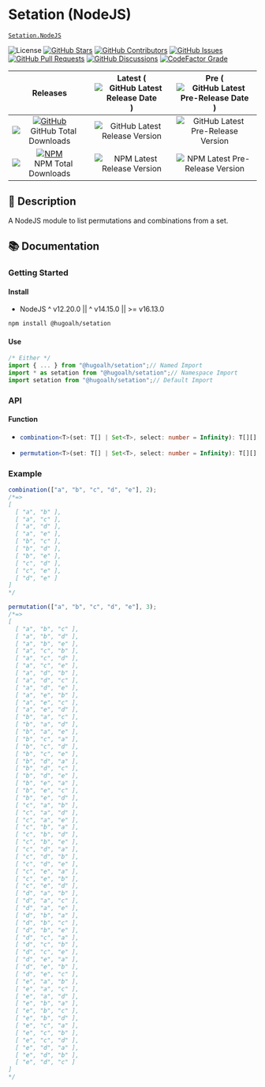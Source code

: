 # Setation (NodeJS)

[`Setation.NodeJS`](https://github.com/hugoalh-studio/setation-nodejs)

![License](https://img.shields.io/static/v1?label=License&message=MIT&style=flat-square "License")
[![GitHub Stars](https://img.shields.io/github/stars/hugoalh-studio/setation-nodejs?label=Stars&logo=github&logoColor=ffffff&style=flat-square "GitHub Stars")](https://github.com/hugoalh-studio/setation-nodejs/stargazers)
[![GitHub Contributors](https://img.shields.io/github/contributors/hugoalh-studio/setation-nodejs?label=Contributors&logo=github&logoColor=ffffff&style=flat-square "GitHub Contributors")](https://github.com/hugoalh-studio/setation-nodejs/graphs/contributors)
[![GitHub Issues](https://img.shields.io/github/issues-raw/hugoalh-studio/setation-nodejs?label=Issues&logo=github&logoColor=ffffff&style=flat-square "GitHub Issues")](https://github.com/hugoalh-studio/setation-nodejs/issues)
[![GitHub Pull Requests](https://img.shields.io/github/issues-pr-raw/hugoalh-studio/setation-nodejs?label=Pull%20Requests&logo=github&logoColor=ffffff&style=flat-square "GitHub Pull Requests")](https://github.com/hugoalh-studio/setation-nodejs/pulls)
[![GitHub Discussions](https://img.shields.io/github/discussions/hugoalh-studio/setation-nodejs?label=Discussions&logo=github&logoColor=ffffff&style=flat-square "GitHub Discussions")](https://github.com/hugoalh-studio/setation-nodejs/discussions)
[![CodeFactor Grade](https://img.shields.io/codefactor/grade/github/hugoalh-studio/setation-nodejs?label=Grade&logo=codefactor&logoColor=ffffff&style=flat-square "CodeFactor Grade")](https://www.codefactor.io/repository/github/hugoalh-studio/setation-nodejs)

| **Releases** | **Latest** (![GitHub Latest Release Date](https://img.shields.io/github/release-date/hugoalh-studio/setation-nodejs?label=&style=flat-square "GitHub Latest Release Date")) | **Pre** (![GitHub Latest Pre-Release Date](https://img.shields.io/github/release-date-pre/hugoalh-studio/setation-nodejs?label=&style=flat-square "GitHub Latest Pre-Release Date")) |
|:-:|:-:|:-:|
| [![GitHub](https://img.shields.io/badge/GitHub-181717?logo=github&logoColor=ffffff&style=flat-square "GitHub")](https://github.com/hugoalh-studio/setation-nodejs/releases) ![GitHub Total Downloads](https://img.shields.io/github/downloads/hugoalh-studio/setation-nodejs/total?label=&style=flat-square "GitHub Total Downloads") | ![GitHub Latest Release Version](https://img.shields.io/github/release/hugoalh-studio/setation-nodejs?sort=semver&label=&style=flat-square "GitHub Latest Release Version") | ![GitHub Latest Pre-Release Version](https://img.shields.io/github/release/hugoalh-studio/setation-nodejs?include_prereleases&sort=semver&label=&style=flat-square "GitHub Latest Pre-Release Version") |
| [![NPM](https://img.shields.io/badge/NPM-CB3837?logo=npm&logoColor=ffffff&style=flat-square "NPM")](https://www.npmjs.com/package/@hugoalh/setation) ![NPM Total Downloads](https://img.shields.io/npm/dt/@hugoalh/setation?label=&style=flat-square "NPM Total Downloads") | ![NPM Latest Release Version](https://img.shields.io/npm/v/@hugoalh/setation/latest?label=&style=flat-square "NPM Latest Release Version") | ![NPM Latest Pre-Release Version](https://img.shields.io/npm/v/@hugoalh/setation/pre?label=&style=flat-square "NPM Latest Pre-Release Version") |

## 📝 Description

A NodeJS module to list permutations and combinations from a set.

## 📚 Documentation

### Getting Started

#### Install

- NodeJS ^ v12.20.0 || ^ v14.15.0 || >= v16.13.0

```sh
npm install @hugoalh/setation
```

#### Use

```js
/* Either */
import { ... } from "@hugoalh/setation";// Named Import
import * as setation from "@hugoalh/setation";// Namespace Import
import setation from "@hugoalh/setation";// Default Import
```

### API

#### Function

- ```ts
  combination<T>(set: T[] | Set<T>, select: number = Infinity): T[][];
  ```
- ```ts
  permutation<T>(set: T[] | Set<T>, select: number = Infinity): T[][];
  ```

### Example

```js
combination(["a", "b", "c", "d", "e"], 2);
/*=>
[
  [ "a", "b" ],
  [ "a", "c" ],
  [ "a", "d" ],
  [ "a", "e" ],
  [ "b", "c" ],
  [ "b", "d" ],
  [ "b", "e" ],
  [ "c", "d" ],
  [ "c", "e" ],
  [ "d", "e" ]
]
*/

permutation(["a", "b", "c", "d", "e"], 3);
/*=>
[
  [ "a", "b", "c" ],
  [ "a", "b", "d" ],
  [ "a", "b", "e" ],
  [ "a", "c", "b" ],
  [ "a", "c", "d" ],
  [ "a", "c", "e" ],
  [ "a", "d", "b" ],
  [ "a", "d", "c" ],
  [ "a", "d", "e" ],
  [ "a", "e", "b" ],
  [ "a", "e", "c" ],
  [ "a", "e", "d" ],
  [ "b", "a", "c" ],
  [ "b", "a", "d" ],
  [ "b", "a", "e" ],
  [ "b", "c", "a" ],
  [ "b", "c", "d" ],
  [ "b", "c", "e" ],
  [ "b", "d", "a" ],
  [ "b", "d", "c" ],
  [ "b", "d", "e" ],
  [ "b", "e", "a" ],
  [ "b", "e", "c" ],
  [ "b", "e", "d" ],
  [ "c", "a", "b" ],
  [ "c", "a", "d" ],
  [ "c", "a", "e" ],
  [ "c", "b", "a" ],
  [ "c", "b", "d" ],
  [ "c", "b", "e" ],
  [ "c", "d", "a" ],
  [ "c", "d", "b" ],
  [ "c", "d", "e" ],
  [ "c", "e", "a" ],
  [ "c", "e", "b" ],
  [ "c", "e", "d" ],
  [ "d", "a", "b" ],
  [ "d", "a", "c" ],
  [ "d", "a", "e" ],
  [ "d", "b", "a" ],
  [ "d", "b", "c" ],
  [ "d", "b", "e" ],
  [ "d", "c", "a" ],
  [ "d", "c", "b" ],
  [ "d", "c", "e" ],
  [ "d", "e", "a" ],
  [ "d", "e", "b" ],
  [ "d", "e", "c" ],
  [ "e", "a", "b" ],
  [ "e", "a", "c" ],
  [ "e", "a", "d" ],
  [ "e", "b", "a" ],
  [ "e", "b", "c" ],
  [ "e", "b", "d" ],
  [ "e", "c", "a" ],
  [ "e", "c", "b" ],
  [ "e", "c", "d" ],
  [ "e", "d", "a" ],
  [ "e", "d", "b" ],
  [ "e", "d", "c" ]
]
*/
```
